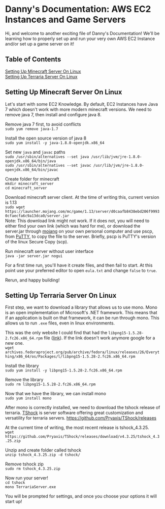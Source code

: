 # Danny's Documentation: AWS EC2 Instances and Game Servers
Hi, and welcome to another exciting file of Danny's Documentation! We'll be learning how to properly set up and run your very own AWS EC2 Instance and/or set up a game server on it!

## Table of Contents
[Setting Up Minecraft Server On Linux](#setting-up-minecraft-server-on-linux)  
[Setting Up Terraria Server On Linux](#setting-up-terraria-server-on-linux)

## Setting Up Minecraft Server On Linux
Let's start with some EC2 Knowledge. By default, EC2 Instances have Java 7 which doesn't work with more modern minecraft versions. We need to remove java 7, then install and configure java 8.

Remove java 7 first, to avoid conflicts  
`sudo yum remove java-1.7`

Install the open source version of java 8  
`sudo yum install -y java-1.8.0-openjdk.x86_64`

Set new `java` and `javac` paths  
`sudo /usr/sbin/alternatives --set java /usr/lib/jvm/jre-1.8.0-openjdk.x86_64/bin/java`  
`sudo /usr/sbin/alternatives --set javac /usr/lib/jvm/jre-1.8.0-openjdk.x86_64/bin/javac`

Create folder for minecraft  
`mkdir minecraft_server`  
`cd minecraft_server`

Download minecraft server client. At the time of writing this, current version is 1.13  
`sudo wget https://launcher.mojang.com/mc/game/1.13/server/d0caafb8438ebd206f99930cfaecfa6c9a13dca0/server.jar`  
Note: This download link might not work. If it does not, you will need to either find your own link (which was hard for me), or download the server.jar through [mojang](https://minecraft.net/en-us/download/server) on your own personal computer and use pscp, from [PuTTY](https://www.putty.org/), to copy the file to the server. Briefly, pscp is PuTTY's version of the linux Secure Copy (scp).

Run minecraft server without user interface  
`java -jar server.jar nogui`

For a first time run, you'll have it create files, and then fail to start. At this point use your preferred editor to open `eula.txt` and change `false` to `true`.

Rerun, and happy building!

## Setting Up Terraria Server On Linux
First step, we want to download a library that allows us to use mono.
Mono is an open implementation of Microsoft's .NET framework. This means that if an application is built on that framework, it can be run through mono. This allows us to run `.exe` files, even in linux environments.

This was the only website I could find that had the `libpng15-1.5.28-2.fc26.x86_64.rpm` file ([link](archives.fedoraproject.org/pub/archive/fedora/linux/releases/26/Everything/x86_64/os/Packages/l/libpng15-1.5.28-2.fc26.x86_64.rpm)). If the link doesn't work anymore google for a new one.  
`wget archives.fedoraproject.org/pub/archive/fedora/linux/releases/26/Everything/x86_64/os/Packages/l/libpng15-1.5.28-2.fc26.x86_64.rpm`

Install the library  
`sudo yum install -y libpng15-1.5.28-2.fc26.x86_64.rpm`

Remove the library  
`sudo rm libpng15-1.5.28-2.fc26.x86_64.rpm`

Now that we have the library,  we can install mono  
`sudo yum install mono`

After mono is correctly installed, we need to download the tshock release of terraria. [TShock](https://github.com/Pryaxis/TShock) is server software offering great customization and versatility for terraria servers.
https://github.com/Pryaxis/TShock/releases

At the current time of writing, the most recent release is tshock_4.3.25.  
`wget https://github.com/Pryaxis/TShock/releases/download/v4.3.25/tshock_4.3.25.zip`  

Unzip and create folder called tshock  
`unzip tshock_4.3.25.zip -d tshock/`

Remove tshock zip  
`sudo rm tshock_4.3.25.zip`

Now run your server!  
`cd tshock`  
`mono TerrariaServer.exe`

You will be prompted for settings, and once you choose your options it will start up!
